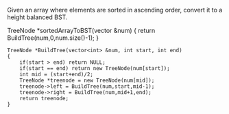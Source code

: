 

Given an array where elements are sorted in ascending order, convert it to a height balanced BST.












TreeNode *sortedArrayToBST(vector<int> &num) {
        return BuildTree(num,0,num.size()-1);
    }
    
    TreeNode *BuildTree(vector<int> &num, int start, int end)
    {
        if(start > end) return NULL;
        if(start == end) return new TreeNode(num[start]);
        int mid = (start+end)/2;
        TreeNode *treenode = new TreeNode(num[mid]);
        treenode->left = BuildTree(num,start,mid-1);
        treenode->right = BuildTree(num,mid+1,end);
        return treenode;
    }
